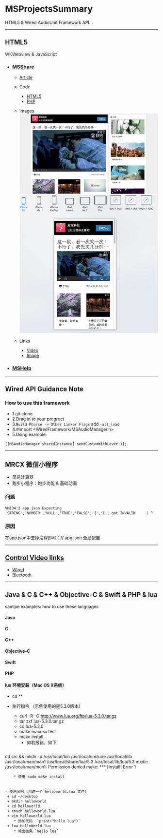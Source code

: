 # MSProjectsSummary
HTML5 &amp; Wired AudioUnit Framework API...

---
## HTML5
WKWebview & JavaScript
- ### [MSShare](http://api.enjoy-plus.com/Home/index/share?id=438&appName=爱雅科技&appDesc=让社交变得更真实!&release_channel=BURN.BW-A&download=下载App&hotListTitle=睡不着～)

  + [Article](#)
  
  + Code
    * [HTML5](#)
    * [PHP](#)
    
  + Images
  ![](MSHTML5/MSShare/share01.png)
  ![](MSHTML5/MSShare/share02.png)
  
  + Links
    + [Video](http://api.enjoy-plus.com/Home/index/share?id=438&appName=%E7%88%B1%E9%9B%85%E7%A7%91%E6%8A%80&appDesc=%E8%AE%A9%E7%A4%BE%E4%BA%A4%E5%8F%98%E5%BE%97%E6%9B%B4%E7%9C%9F%E5%AE%9E!&release_channel=BURN.BW-A&download=%E4%B8%8B%E8%BD%BDApp&hotListTitle=%E7%9D%A1%E4%B8%8D%E7%9D%80%EF%BD%9E)
    + [Image](http://api.enjoy-plus.com/Home/index/share?id=438&appName=%E7%88%B1%E9%9B%85%E7%A7%91%E6%8A%80&appDesc=%E8%AE%A9%E7%A4%BE%E4%BA%A4%E5%8F%98%E5%BE%97%E6%9B%B4%E7%9C%9F%E5%AE%9E!&release_channel=BURN.BW-A&download=%E4%B8%8B%E8%BD%BDApp&hotListTitle=%E7%9D%A1%E4%B8%8D%E7%9D%80%EF%BD%9E)

  
    
- ### [MSHelp](http://203.88.167.184/help/index.html)

---
## Wired API Guidance Note
### How to use this framework
- 1.git clone  
- 2.Drag in to your progrect  
- 3.`Build Pharse -> Other Linker Flags` add `-all_load`  
- 4.#import <WiredFramework/MSAudioManager.h>  
- 5.Using example:
```ObjC
[[MSAudioManager sharedInstance] sendCustomWithLever:1];
```

---
## MRCX 微信小程序
- 简易计算器
- 跑步小程序：跑步功能 & 基础动画
  
### 问题
```
VM134:2 app.json Expecting 'STRING','NUMBER','NULL','TRUE','FALSE','{','[', got INVALID     | ^
```
### 原因
在app.json中去掉注释即可：// app.json 全局配置


---
## [Control Video links](http://i.youku.com/i/UNTI0MzMwMDQ4?spm=a2h0j.8191423.subscription_wrap.DD~A.s9qhh2)
- [Wired](http://v.youku.com/v_show/id_XMTg4NzY5MTM3Mg==.html?spm=a2hzp.8244740.userfeed.5!2~5~5~5!3~5~A.MWf5qD)
- [Bluetooth](http://v.youku.com/v_show/id_XMTYxMDE4MTg4NA==.html?spm=a2hzp.8244740.userfeed.5!8~5~5~5!3~5~A.MWf5qD)

---
## Java & C & C++ & Objective-C & Swift & PHP & lua
samlpe examples: how to use these languages

#### Java  
#### C 
#### C++
#### Objective-C
#### Swift
#### PHP
#### lua 环境安装（Mac OS X系统）

- cd **

- 执行指令 （示例使用的是5.3.0版本）
  + curl -R -O http://www.lua.org/ftp/lua-5.3.0.tar.gz  
  + tar zxf lua-5.3.0.tar.gz  
  + cd lua-5.3.0  
  + make macosx test  
  + make install  
    * 如若报错，如下  
    ```ObjC
cd src && mkdir -p /usr/local/bin /usr/local/include /usr/local/lib /usr/local/man/man1 /usr/local/share/lua/5.3 /usr/local/lib/lua/5.3
    mkdir: /usr/local/man/man1: Permission denied
    make: *** [install] Error 1
```
    * 使用 sudo make install
    

- 使用示例 (创建一个 helloworld.lua 文件)
 + cd ~/desktop  
 + mkdir helloworld  
 + cd helloworld  
 + touch helloworld.lua  
 + vim helloworld.lua  
    * 添加代码  `print("hello lua")`
 + lua HelloWorld.lua  
    * 输出结果 `hello lua`

